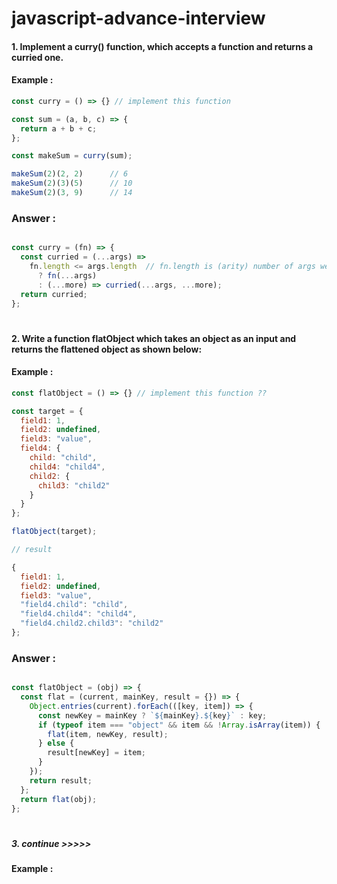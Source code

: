 # javascript-advance-interview



#### 1. Implement a curry() function, which accepts a function and returns a curried one.

#### Example : 

```js
const curry = () => {} // implement this function

const sum = (a, b, c) => {
  return a + b + c;
};

const makeSum = curry(sum);

makeSum(2)(2, 2)      // 6
makeSum(2)(3)(5)      // 10
makeSum(2)(3, 9)      // 14
```


### Answer :
```js

const curry = (fn) => {
  const curried = (...args) =>
    fn.length <= args.length  // fn.length is (arity) number of args we need in function
      ? fn(...args)
      : (...more) => curried(...args, ...more);
  return curried;
};


```

#

#### 2.  Write a function flatObject which takes an object as an input and  returns the flattened object as shown below:

#### Example : 

```js
const flatObject = () => {} // implement this function ??

const target = {
  field1: 1,
  field2: undefined,
  field3: "value",
  field4: {
    child: "child",
    child4: "child4",
    child2: {
      child3: "child2"
    }
  }
};

flatObject(target);  

// result

{
  field1: 1,
  field2: undefined,
  field3: "value",
  "field4.child": "child",
  "field4.child4": "child4",
  "field4.child2.child3": "child2"
};


```


### Answer :


```js

const flatObject = (obj) => {
  const flat = (current, mainKey, result = {}) => {
    Object.entries(current).forEach(([key, item]) => {
      const newKey = mainKey ? `${mainKey}.${key}` : key;
      if (typeof item === "object" && item && !Array.isArray(item)) {
        flat(item, newKey, result);
      } else {
        result[newKey] = item;
      }
    });
    return result;
  };
  return flat(obj);
};

```

#


##### 3.  continue >>>>>

#### Example : 

